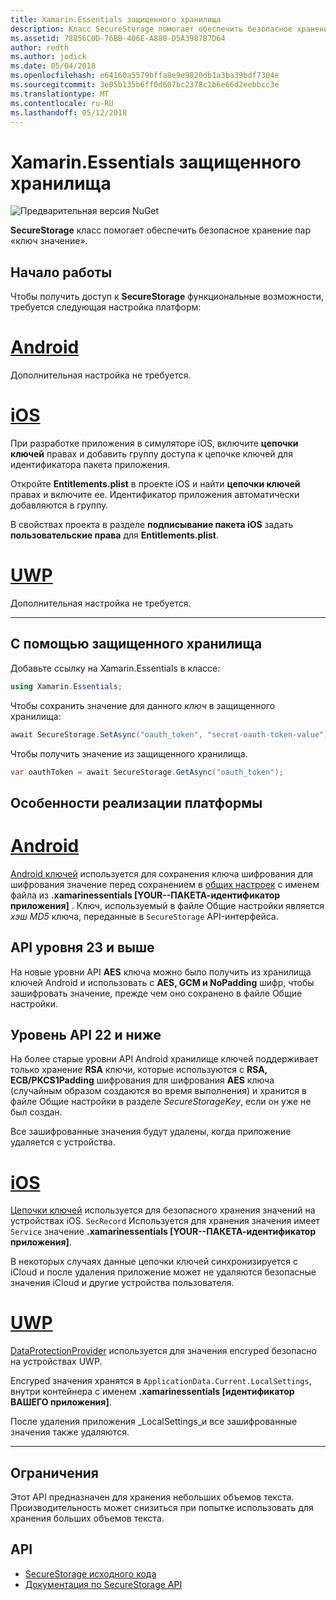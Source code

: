 ```yaml
---
title: Xamarin.Essentials защищенного хранилища
description: Класс SecureStorage помогает обеспечить безопасное хранение пар «ключ значение».
ms.assetid: 78856C0D-76BB-406E-A880-D5A3987B7D64
author: redth
ms.author: jodick
ms.date: 05/04/2018
ms.openlocfilehash: e64160a5579bffa8e9e9820db1a3ba39bdf7304e
ms.sourcegitcommit: 3e05b135b6ff0d607bc2378c1b6e66d2eebbcc3e
ms.translationtype: MT
ms.contentlocale: ru-RU
ms.lasthandoff: 05/12/2018
---
```

# <a name="xamarinessentials-secure-storage"></a>Xamarin.Essentials защищенного хранилища

![Предварительная версия NuGet](~/media/shared/pre-release.png)

**SecureStorage** класс помогает обеспечить безопасное хранение пар «ключ значение».

## <a name="getting-started"></a>Начало работы

Чтобы получить доступ к **SecureStorage** функциональные возможности, требуется следующая настройка платформ:

# <a name="androidtabandroid"></a>[Android](#tab/android)

Дополнительная настройка не требуется.

# <a name="iostabios"></a>[iOS](#tab/ios)

При разработке приложения в симуляторе iOS, включите **цепочки ключей** правах и добавить группу доступа к цепочке ключей для идентификатора пакета приложения.

Откройте **Entitlements.plist** в проекте iOS и найти **цепочки ключей** правах и включите ее. Идентификатор приложения автоматически добавляются в группу.

В свойствах проекта в разделе **подписывание пакета iOS** задать **пользовательские права** для **Entitlements.plist**.

# <a name="uwptabuwp"></a>[UWP](#tab/uwp)

Дополнительная настройка не требуется.

-----

## <a name="using-secure-storage"></a>С помощью защищенного хранилища

Добавьте ссылку на Xamarin.Essentials в классе:

```csharp
using Xamarin.Essentials;
```

Чтобы сохранить значение для данного _ключ_ в защищенного хранилища:

```csharp
await SecureStorage.SetAsync("oauth_token", "secret-oauth-token-value");
```

Чтобы получить значение из защищенного хранилища.

```csharp
var oauthToken = await SecureStorage.GetAsync("oauth_token");
```

## <a name="platform-implementation-specifics"></a>Особенности реализации платформы

# <a name="androidtabandroid"></a>[Android](#tab/android)

[Android ключей](https://developer.android.com/training/articles/keystore.html) используется для сохранения ключа шифрования для шифрования значение перед сохранением в [общих настроек](https://developer.android.com/training/data-storage/shared-preferences.html) с именем файла из **.xamarinessentials [YOUR--ПАКЕТА-идентификатор приложения]** .  Ключ, используемый в файле Общие настройки является _хэш MD5_ ключа, переданные в `SecureStorage` API-интерфейса.

## <a name="api-level-23-and-higher"></a>API уровня 23 и выше

На новые уровни API **AES** ключа можно было получить из хранилища ключей Android и использовать с **AES, GCM и NoPadding** шифр, чтобы зашифровать значение, прежде чем оно сохранено в файле Общие настройки.

## <a name="api-level-22-and-lower"></a>Уровень API 22 и ниже

На более старые уровни API Android хранилище ключей поддерживает только хранение **RSA** ключи, которые используются с **RSA, ECB/PKCS1Padding** шифрования для шифрования **AES** ключа (случайным образом создаются во время выполнения) и хранится в файле Общие настройки в разделе _SecureStorageKey_, если он уже не был создан.

Все зашифрованные значения будут удалены, когда приложение удаляется с устройства.

# <a name="iostabios"></a>[iOS](#tab/ios)

[Цепочки ключей](https://developer.xamarin.com/api/type/Android.Security.KeyChain/) используется для безопасного хранения значений на устройствах iOS.  `SecRecord` Используется для хранения значения имеет `Service` значение **.xamarinessentials [YOUR--ПАКЕТА-идентификатор приложения]**.

В некоторых случаях данные цепочки ключей синхронизируется с iCloud и после удаления приложение может не удаляются безопасные значения iCloud и другие устройства пользователя.

# <a name="uwptabuwp"></a>[UWP](#tab/uwp)

[DataProtectionProvider](https://docs.microsoft.com/en-us/uwp/api/windows.security.cryptography.dataprotection.dataprotectionprovider) используется для значения encryped безопасно на устройствах UWP.

Encryped значения хранятся в `ApplicationData.Current.LocalSettings`, внутри контейнера с именем **.xamarinessentials [идентификатор ВАШЕГО приложения]**.

После удаления приложения _LocalSettings_и все зашифрованные значения также удаляются.

-----

## <a name="limitations"></a>Ограничения

Этот API предназначен для хранения небольших объемов текста.  Производительность может снизиться при попытке использовать для хранения больших объемов текста.

## <a name="api"></a>API

- [SecureStorage исходного кода](https://github.com/xamarin/Essentials/tree/master/Xamarin.Essentials/SecureStorage)
- [Документация по SecureStorage API](xref:Xamarin.Essentials.SecureStorage)
